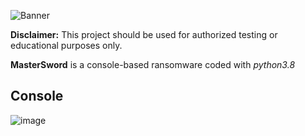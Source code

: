 ![Banner](https://user-images.githubusercontent.com/89309599/172104250-930eb24d-bc6f-4630-b0c4-9eff37365018.png)

**Disclaimer:** This project should be used for authorized testing or educational purposes only.

**MasterSword** is a console-based ransomware coded with *python3.8*

## Console

![image](https://user-images.githubusercontent.com/89309599/172114005-48ef3245-e9f2-46ab-bbd3-9f33551f39f4.png)

